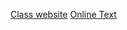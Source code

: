 [Class website](https://inst.eecs.berkeley.edu/~cs61a/fa20/)
[Online Text](https://www.composingprograms.com/)
